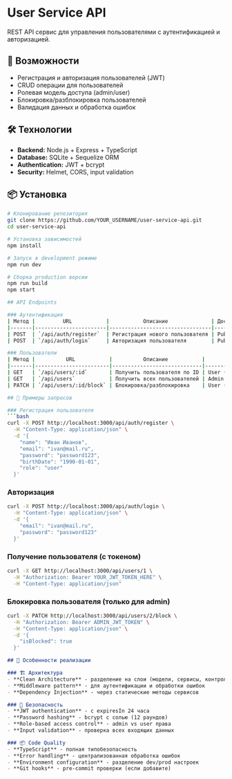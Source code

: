 # User Service API

REST API сервис для управления пользователями с аутентификацией и авторизацией.

## 🚀 Возможности

- Регистрация и авторизация пользователей (JWT)
- CRUD операции для пользователей
- Ролевая модель доступа (admin/user)
- Блокировка/разблокировка пользователей
- Валидация данных и обработка ошибок

## 🛠️ Технологии

- **Backend:** Node.js + Express + TypeScript
- **Database:** SQLite + Sequelize ORM  
- **Authentication:** JWT + bcrypt
- **Security:** Helmet, CORS, input validation

## 📦 Установка

```bash
# Клонирование репозитория
git clone https://github.com/YOUR_USERNAME/user-service-api.git
cd user-service-api

# Установка зависимостей
npm install

# Запуск в development режиме
npm run dev

# Сборка production версии
npm run build
npm start

## API Endpoints

### Аутентификация
| Метод |         URL           |           Описание              | Доступ |
|-------|-----------------------|---------------------------------|--------|
| POST  | `/api/auth/register`  | Регистрация нового пользователя | Public |
| POST  | `/api/auth/login`     | Авторизация пользователя        | Public |

### Пользователи
| Метод |          URL           |          Описание           |        Доступ         |
|-------|------------------------|-----------------------------|-----------------------|
| GET   | `/api/users/:id`       | Получить пользователя по ID | User (себя) или Admin |
| GET   | `/api/users`           | Получить всех пользователей | Admin only            |
| PATCH | `/api/users/:id/block` | Блокировка/разблокировка    | User (себя) или Admin |

## 🔐 Примеры запросов

### Регистрация пользователя
```bash
curl -X POST http://localhost:3000/api/auth/register \
  -H "Content-Type: application/json" \
  -d '{
    "name": "Иван Иванов",
    "email": "ivan@mail.ru",
    "password": "password123",
    "birthDate": "1990-01-01",
    "role": "user"
  }'
```

### Авторизация
```bash
curl -X POST http://localhost:3000/api/auth/login \
  -H "Content-Type: application/json" \
  -d '{
    "email": "ivan@mail.ru",
    "password": "password123"
  }'
```

### Получение пользователя (с токеном) 
```bash
curl -X GET http://localhost:3000/api/users/1 \
  -H "Authorization: Bearer YOUR_JWT_TOKEN_HERE" \
  -H "Content-Type: application/json"
```

### Блокировка пользователя (только для admin)
```bash
curl -X PATCH http://localhost:3000/api/users/2/block \
  -H "Authorization: Bearer ADMIN_JWT_TOKEN" \
  -H "Content-Type: application/json" \
  -d '{
    "isBlocked": true
  }'
```

```markdown
## 🎯 Особенности реализации

### 🏗️ Архитектура
- **Clean Architecture** - разделение на слои (модели, сервисы, контроллеры)
- **Middleware pattern** - для аутентификации и обработки ошибок
- **Dependency Injection** - через статические методы сервисов

### 🔐 Безопасность
- **JWT authentication** - с expiresIn 24 часа
- **Password hashing** - bcrypt с солью (12 раундов)
- **Role-based access control** - admin vs user права
- **Input validation** - проверка всех входящих данных

### 📦 Code Quality
- **TypeScript** - полная типобезопасность
- **Error handling** - централизованная обработка ошибок
- **Environment configuration** - разделение dev/prod настроек
- **Git hooks** - pre-commit проверки (если добавите)
